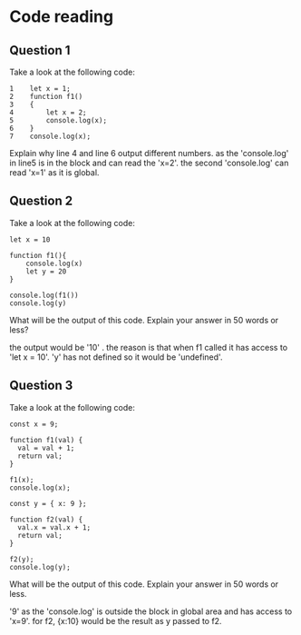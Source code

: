 # Code reading

## Question 1

Take a look at the following code:

```
1    let x = 1;
2    function f1()
3    {
4        let x = 2;
5        console.log(x);
6    }
7    console.log(x);
```

Explain why line 4 and line 6 output different numbers.
as the 'console.log' in line5 is in the block and can read the 'x=2'. 
the second 'console.log' can read 'x=1' as it is global.

## Question 2

Take a look at the following code:

```
let x = 10

function f1(){
    console.log(x)
    let y = 20
}

console.log(f1())
console.log(y)
```

What will be the output of this code. Explain your answer in 50 words or less?

the output would be '10' . the reason is that when f1 called it has access to 'let x = 10'. 'y' has not defined so it would be 'undefined'.

## Question 3

Take a look at the following code:

```
const x = 9;

function f1(val) {
  val = val + 1;
  return val;
}

f1(x);
console.log(x);

const y = { x: 9 };

function f2(val) {
  val.x = val.x + 1;
  return val;
}

f2(y);
console.log(y);
```

What will be the output of this code. Explain your answer in 50 words or less.

'9' as the 'console.log' is outside the block in global area and has access to 'x=9'.
 for f2, {x:10} would be the result as y passed to f2.                                      
